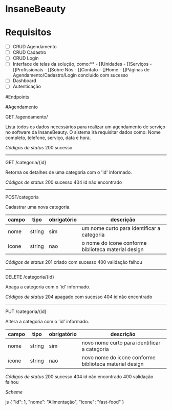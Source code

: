# InsaneBeauty



# Requisitos 

- [ ] CRUD Agendamento
- [ ] CRUD Cadastro
- [ ] CRUD Login
- [ ] Interface de telas da solução, como:**
      - []Unidades
      - []Serviços
      - []Profissionais
      - []Sobre Nós
      - []Contato
      - []Home
      - []Páginas de Agendamento/Cadastro/Login concluído com sucesso  
- [ ] Dashboard
- [ ] Autenticação

#Endpoints 

#Agendamento 

GET /agendamento/

Lista todos os dados necessários para realizar um agendamento de serviço no software da InsaneBeauty. O sistema irá requisitar dados como: Nome completo, telefone, serviço, data e hora.

*Códigos de status*
200 sucesso

---
GET /categoria/{id}

Retorna os detalhes de uma categoria com o 'id' informado.

*Códigos de status*
200 sucesso
404 id não encontrado

---
POST/categoria

Cadastrar uma nova categoria.

| campo | tipo | obrigatório | descrição 
|-------|------|-------------|-----------
| nome  |string|    sim      | um nome curto para identificar a categoria 
| icone |string|    nao      | o nome do icone conforme biblioteca material design 

*Códigos de status*
201 criado com sucesso
400 validação falhou

---
DELETE /categoria/{id}

Apaga a categoria com o 'id' informado.

*Códigos de status*
204 apagado com sucesso
404 id não encontrado

---
PUT /categoria/{id}

Altera a categoria com o 'id' informado.

| campo | tipo | obrigatório | descrição 
|-------|------|-------------|-----------
| nome  |string|    sim      | novo nome curto para identificar a categoria 
| icone |string|    nao      | novo nome do icone conforme biblioteca material design

*Códigos de status*
200 sucesso
404 id não encontrado
400 validação falhou 

*Scheme*

js
{
    "id": 1,
    "nome": "Alimentação",
    "icone": "fast-food"
}
